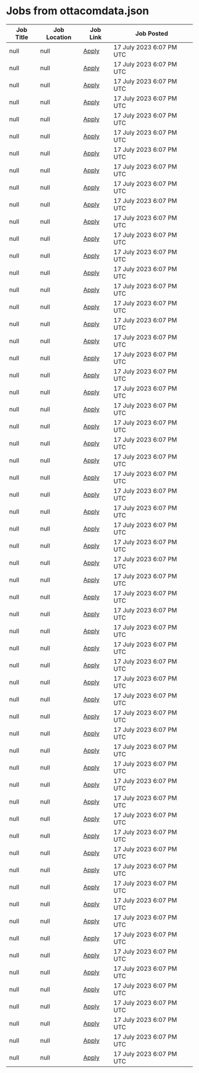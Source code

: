 # Jobs from ottacomdata.json
| Job Title | Job Location | Job Link | Job Posted |
| --- | --- | --- | --- |
| null | null | [Apply](null) | 17 July 2023  6:07 PM UTC |
| null | null | [Apply](null) | 17 July 2023  6:07 PM UTC |
| null | null | [Apply](null) | 17 July 2023  6:07 PM UTC |
| null | null | [Apply](null) | 17 July 2023  6:07 PM UTC |
| null | null | [Apply](null) | 17 July 2023  6:07 PM UTC |
| null | null | [Apply](null) | 17 July 2023  6:07 PM UTC |
| null | null | [Apply](null) | 17 July 2023  6:07 PM UTC |
| null | null | [Apply](null) | 17 July 2023  6:07 PM UTC |
| null | null | [Apply](null) | 17 July 2023  6:07 PM UTC |
| null | null | [Apply](null) | 17 July 2023  6:07 PM UTC |
| null | null | [Apply](null) | 17 July 2023  6:07 PM UTC |
| null | null | [Apply](null) | 17 July 2023  6:07 PM UTC |
| null | null | [Apply](null) | 17 July 2023  6:07 PM UTC |
| null | null | [Apply](null) | 17 July 2023  6:07 PM UTC |
| null | null | [Apply](null) | 17 July 2023  6:07 PM UTC |
| null | null | [Apply](null) | 17 July 2023  6:07 PM UTC |
| null | null | [Apply](null) | 17 July 2023  6:07 PM UTC |
| null | null | [Apply](null) | 17 July 2023  6:07 PM UTC |
| null | null | [Apply](null) | 17 July 2023  6:07 PM UTC |
| null | null | [Apply](null) | 17 July 2023  6:07 PM UTC |
| null | null | [Apply](null) | 17 July 2023  6:07 PM UTC |
| null | null | [Apply](null) | 17 July 2023  6:07 PM UTC |
| null | null | [Apply](null) | 17 July 2023  6:07 PM UTC |
| null | null | [Apply](null) | 17 July 2023  6:07 PM UTC |
| null | null | [Apply](null) | 17 July 2023  6:07 PM UTC |
| null | null | [Apply](null) | 17 July 2023  6:07 PM UTC |
| null | null | [Apply](null) | 17 July 2023  6:07 PM UTC |
| null | null | [Apply](null) | 17 July 2023  6:07 PM UTC |
| null | null | [Apply](null) | 17 July 2023  6:07 PM UTC |
| null | null | [Apply](null) | 17 July 2023  6:07 PM UTC |
| null | null | [Apply](null) | 17 July 2023  6:07 PM UTC |
| null | null | [Apply](null) | 17 July 2023  6:07 PM UTC |
| null | null | [Apply](null) | 17 July 2023  6:07 PM UTC |
| null | null | [Apply](null) | 17 July 2023  6:07 PM UTC |
| null | null | [Apply](null) | 17 July 2023  6:07 PM UTC |
| null | null | [Apply](null) | 17 July 2023  6:07 PM UTC |
| null | null | [Apply](null) | 17 July 2023  6:07 PM UTC |
| null | null | [Apply](null) | 17 July 2023  6:07 PM UTC |
| null | null | [Apply](null) | 17 July 2023  6:07 PM UTC |
| null | null | [Apply](null) | 17 July 2023  6:07 PM UTC |
| null | null | [Apply](null) | 17 July 2023  6:07 PM UTC |
| null | null | [Apply](null) | 17 July 2023  6:07 PM UTC |
| null | null | [Apply](null) | 17 July 2023  6:07 PM UTC |
| null | null | [Apply](null) | 17 July 2023  6:07 PM UTC |
| null | null | [Apply](null) | 17 July 2023  6:07 PM UTC |
| null | null | [Apply](null) | 17 July 2023  6:07 PM UTC |
| null | null | [Apply](null) | 17 July 2023  6:07 PM UTC |
| null | null | [Apply](null) | 17 July 2023  6:07 PM UTC |
| null | null | [Apply](null) | 17 July 2023  6:07 PM UTC |
| null | null | [Apply](null) | 17 July 2023  6:07 PM UTC |
| null | null | [Apply](null) | 17 July 2023  6:07 PM UTC |
| null | null | [Apply](null) | 17 July 2023  6:07 PM UTC |
| null | null | [Apply](null) | 17 July 2023  6:07 PM UTC |
| null | null | [Apply](null) | 17 July 2023  6:07 PM UTC |
| null | null | [Apply](null) | 17 July 2023  6:07 PM UTC |
| null | null | [Apply](null) | 17 July 2023  6:07 PM UTC |
| null | null | [Apply](null) | 17 July 2023  6:07 PM UTC |
| null | null | [Apply](null) | 17 July 2023  6:07 PM UTC |
| null | null | [Apply](null) | 17 July 2023  6:07 PM UTC |
| null | null | [Apply](null) | 17 July 2023  6:07 PM UTC |

